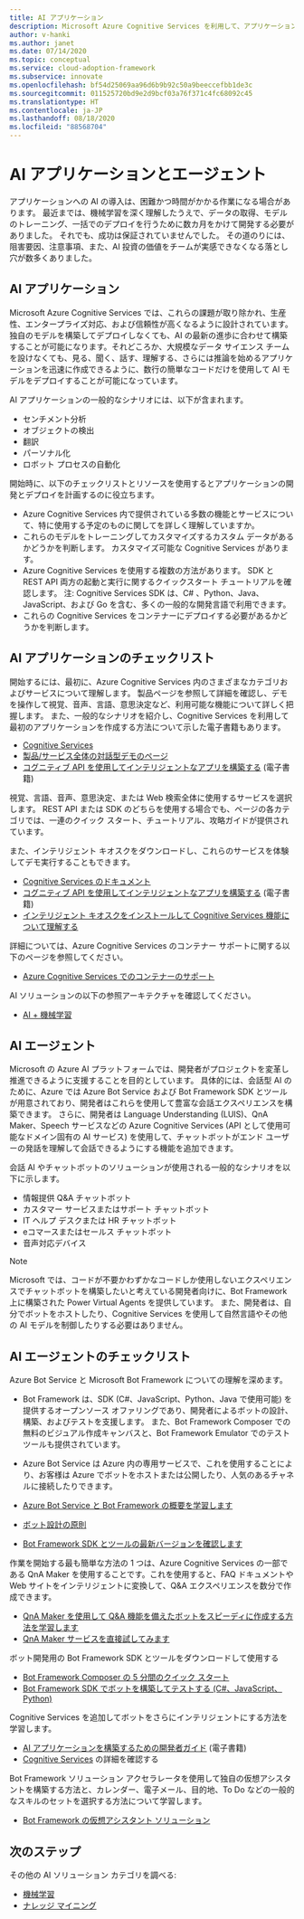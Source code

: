 ```yaml
---
title: AI アプリケーション
description: Microsoft Azure Cognitive Services を利用して、アプリケーションに AI を導入します。
author: v-hanki
ms.author: janet
ms.date: 07/14/2020
ms.topic: conceptual
ms.service: cloud-adoption-framework
ms.subservice: innovate
ms.openlocfilehash: bf54d25069aa96d6b9b92c50a9beeccefbb1de3c
ms.sourcegitcommit: 011525720bd9e2d9bcf03a76f371c4fc68092c45
ms.translationtype: HT
ms.contentlocale: ja-JP
ms.lasthandoff: 08/18/2020
ms.locfileid: "88568704"
---
```

# <a name="ai-applications-and-agents"></a>AI アプリケーションとエージェント

アプリケーションへの AI の導入は、困難かつ時間がかかる作業になる場合があります。 最近までは、機械学習を深く理解したうえで、データの取得、モデルのトレーニング、一括でのデプロイを行うために数カ月をかけて開発する必要がありました。 それでも、成功は保証されていませんでした。 その道のりには、阻害要因、注意事項、また、AI 投資の価値をチームが実感できなくなる落とし穴が数多くありました。

## <a name="ai-applications"></a>AI アプリケーション

Microsoft Azure Cognitive Services では、これらの課題が取り除かれ、生産性、エンタープライズ対応、および信頼性が高くなるように設計されています。 独自のモデルを構築してデプロイしなくても、AI の最新の進歩に合わせて構築することが可能になります。それどころか、大規模なデータ サイエンス チームを設けなくても、見る、聞く、話す、理解する、さらには推論を始めるアプリケーションを迅速に作成できるように、数行の簡単なコードだけを使用して AI モデルをデプロイすることが可能になっています。

AI アプリケーションの一般的なシナリオには、以下が含まれます。

- センチメント分析
- オブジェクトの検出
- 翻訳
- パーソナル化
- ロボット プロセスの自動化

開始時に、以下のチェックリストとリソースを使用するとアプリケーションの開発とデプロイを計画するのに役立ちます。

- Azure Cognitive Services 内で提供されている多数の機能とサービスについて、特に使用する予定のものに関してを詳しく理解していますか。
- これらのモデルをトレーニングしてカスタマイズするカスタム データがあるかどうかを判断します。 カスタマイズ可能な Cognitive Services があります。
- Azure Cognitive Services を使用する複数の方法があります。 SDK と REST API 両方の起動と実行に関するクイックスタート チュートリアルを確認します。 注: Cognitive Services SDK は、C# 、Python、Java、JavaScript、および Go を含む、多くの一般的な開発言語で利用できます。
- これらの Cognitive Services をコンテナーにデプロイする必要があるかどうかを判断します。

## <a name="ai-applications-checklist"></a>AI アプリケーションのチェックリスト

開始するには、最初に、Azure Cognitive Services 内のさまざまなカテゴリおよびサービスについて理解します。 製品ページを参照して詳細を確認し、デモを操作して視覚、音声、言語、意思決定など、利用可能な機能について詳しく把握します。 また、一般的なシナリオを紹介し、Cognitive Services を利用して最初のアプリケーションを作成する方法について示した電子書籍もあります。

- [Cognitive Services](/azure/cognitive-services/welcome)
- [製品/サービス全体の対話型デモのページ](https://azure.microsoft.com/services/cognitive-services/)
- [コグニティブ API を使用してインテリジェントなアプリを構築する](https://azure.microsoft.com/resources/building-intelligent-apps-with-cognitive-apis/) (電子書籍)

視覚、言語、音声、意思決定、または Web 検索全体に使用するサービスを選択します。 REST API または SDK のどちらを使用する場合でも、ページの各カテゴリでは、一連のクイック スタート、チュートリアル、攻略ガイドが提供されています。

<!-- docsTest:ignore "Intelligent Kiosk" -->

また、インテリジェント キオスクをダウンロードし、これらのサービスを体験してデモ実行することもできます。

- [Cognitive Services のドキュメント](/azure/cognitive-services/)
- [コグニティブ API を使用してインテリジェントなアプリを構築する](https://azure.microsoft.com/resources/building-intelligent-apps-with-cognitive-apis/) (電子書籍)
- [インテリジェント キオスクをインストールして Cognitive Services 機能について理解する](https://github.com/Microsoft/Cognitive-Samples-IntelligentKiosk)

詳細については、Azure Cognitive Services のコンテナー サポートに関する以下のページを参照してください。

- [Azure Cognitive Services でのコンテナーのサポート](/azure/cognitive-services/cognitive-services-container-support?tabs=luis)

AI ソリューションの以下の参照アーキテクチャを確認してください。

- [AI + 機械学習](/azure/architecture/browse/#ai--machine-learning)

## <a name="ai-agents"></a>AI エージェント

Microsoft の Azure AI プラットフォームでは、開発者がプロジェクトを変革し推進できるように支援することを目的としています。 具体的には、会話型 AI のために、Azure では Azure Bot Service および Bot Framework SDK とツールが用意されており、開発者はこれらを使用して豊富な会話エクスペリエンスを構築できます。 さらに、開発者は Language Understanding (LUIS)、QnA Maker、Speech サービスなどの Azure Cognitive Services (API として使用可能なドメイン固有の AI サービス) を使用して、チャットボットがエンド ユーザーの発話を理解して会話できるようにする機能を追加できます。

会話 AI やチャットボットのソリューションが使用される一般的なシナリオを以下に示します。

- 情報提供 Q&A チャットボット
- カスタマー サービスまたはサポート チャットボット
- IT ヘルプ デスクまたは HR チャットボット
- eコマースまたはセールス チャットボット
- 音声対応デバイス

> [!NOTE]
> Microsoft では、コードが不要かわずかなコードしか使用しないエクスペリエンスでチャットボットを構築したいと考えている開発者向けに、Bot Framework 上に構築された Power Virtual Agents を提供しています。 また、開発者は、自分でボットをホストしたり、Cognitive Services を使用して自然言語やその他の AI モデルを制御したりする必要はありません。

## <a name="ai-agents-checklist"></a>AI エージェントのチェックリスト

Azure Bot Service と Microsoft Bot Framework についての理解を深めます。

- Bot Framework は、SDK (C#、JavaScript、Python、Java で使用可能) を提供するオープンソース オファリングであり、開発者によるボットの設計、構築、およびテストを支援します。 また、Bot Framework Composer での無料のビジュアル作成キャンバスと、Bot Framework Emulator でのテスト ツールも提供されています。
- Azure Bot Service は Azure 内の専用サービスで、これを使用することにより、お客様は Azure でボットをホストまたは公開したり、人気のあるチャネルに接続したりできます。

- [Azure Bot Service と Bot Framework の概要を学習します](/azure/bot-service/bot-service-overview-introduction?view=azure-bot-service-4.0)
- [ボット設計の原則](/azure/bot-service/bot-service-design-principles?view=azure-bot-service-4.0)
- [Bot Framework SDK とツールの最新バージョンを確認します](/azure/bot-service/what-is-new?view=azure-bot-service-4.0)

作業を開始する最も簡単な方法の 1 つは、Azure Cognitive Services の一部である QnA Maker を使用することです。これを使用すると、FAQ ドキュメントや Web サイトをインテリジェントに変換して、Q&A エクスペリエンスを数分で作成できます。

- [QnA Maker を使用して Q&A 機能を備えたボットをスピーディに作成する方法を学習します](/azure/bot-service/bot-builder-tutorial-add-qna?tabs=csharp&view=azure-bot-service-4.0)
- [QnA Maker サービスを直接試してみます](https://www.qnamaker.ai/)

ボット開発用の Bot Framework SDK とツールをダウンロードして使用する

- [Bot Framework Composer の 5 分間のクイック スタート](/composer/)
- [Bot Framework SDK でボットを構築してテストする (C#、JavaScript、Python)](/azure/bot-service/dotnet/bot-builder-dotnet-sdk-quickstart?view=azure-bot-service-4.0)

Cognitive Services を追加してボットをさらにインテリジェントにする方法を学習します。

- [AI アプリケーションを構築するための開発者ガイド](https://www.oreilly.com/library/view/a-developers-guide/9781492080619/) (電子書籍)
- [Cognitive Services](/azure/cognitive-services/) の詳細を確認する

Bot Framework ソリューション アクセラレータを使用して独自の仮想アシスタントを構築する方法と、カレンダー、電子メール、目的地、To Do などの一般的なスキルのセットを選択する方法について学習します。

- [Bot Framework の仮想アシスタント ソリューション](https://microsoft.github.io/botframework-solutions/index)

## <a name="next-steps"></a>次のステップ

その他の AI ソリューション カテゴリを調べる:

- [機械学習](./machine-learning.md)
- [ナレッジ マイニング](./knowledge-mining.md)
